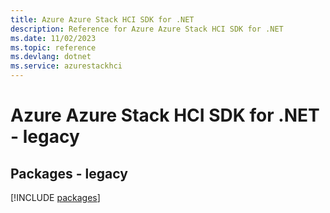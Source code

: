 ```yaml
---
title: Azure Azure Stack HCI SDK for .NET
description: Reference for Azure Azure Stack HCI SDK for .NET
ms.date: 11/02/2023
ms.topic: reference
ms.devlang: dotnet
ms.service: azurestackhci
---
```

# Azure Azure Stack HCI SDK for .NET - legacy
## Packages - legacy
[!INCLUDE [packages](azure-stack-hci-index.md)]